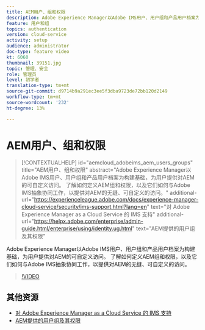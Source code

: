 ```yaml
---
title: AEM用户、组和权限
description: Adobe Experience Manager以Adobe IMS用户、用户组和产品用户档案为构建基础，为用户提供对AEM的可自定义访问。 了解如何定义AEM组和权限，以及它们如何与Adobe IMS抽象协同工作，以提供对AEM的无缝、可自定义的访问。
feature: 用户和组
topics: authentication
version: cloud-service
activity: setup
audience: administrator
doc-type: feature video
kt: 6060
thumbnail: 39151.jpg
topic: 管理、安全
role: 管理员
level: 初学者
translation-type: tm+mt
source-git-commit: d9714b9a291ec3ee5f3dba9723de72bb120d2149
workflow-type: tm+mt
source-wordcount: '232'
ht-degree: 13%

---
```



# AEM用户、组和权限

>[!CONTEXTUALHELP]
>id="aemcloud_adobeims_aem_users_groups"
>title="AEM用户、组和权限"
>abstract="Adobe Experience Manager以Adobe IMS用户、用户组和产品用户档案为构建基础，为用户提供对AEM的可自定义访问。 了解如何定义AEM组和权限，以及它们如何与Adobe IMS抽象协同工作，以提供对AEM的无缝、可自定义的访问。"
>additional-url="https://experienceleague.adobe.com/docs/experience-manager-cloud-service/security/ims-support.html?lang=en" text="对 Adobe Experience Manager as a Cloud Service 的 IMS 支持"
>additional-url="https://helpx.adobe.com/enterprise/admin-guide.html/enterprise/using/identity.ug.html" text="AEM提供的用户组及其权限"

Adobe Experience Manager以Adobe IMS用户、用户组和产品用户档案为构建基础，为用户提供对AEM的可自定义访问。 了解如何定义AEM组和权限，以及它们如何与Adobe IMS抽象协同工作，以提供对AEM的无缝、可自定义的访问。

>[!VIDEO](https://video.tv.adobe.com/v/39151/?quality=12&learn=on)

## 其他资源

+ [对 Adobe Experience Manager as a Cloud Service 的 IMS 支持](https://docs.adobe.com/content/help/zh-Hans/experience-manager-cloud-service/security/ims-support.html)
+ [AEM提供的用户组及其权限](https://docs.adobe.com/content/help/en/experience-manager-65/administering/security/security.html#built-in-users-and-groups)